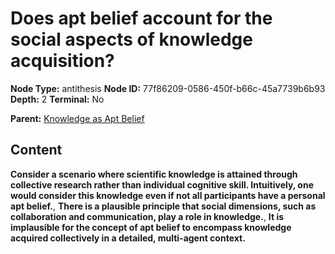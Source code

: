 # Does apt belief account for the social aspects of knowledge acquisition?

**Node Type:** antithesis
**Node ID:** 77f86209-0586-450f-b66c-45a7739b6b93
**Depth:** 2
**Terminal:** No

**Parent:** [Knowledge as Apt Belief](knowledge-as-apt-belief.md)

## Content

**Consider a scenario where scientific knowledge is attained through collective research rather than individual cognitive skill. Intuitively, one would consider this knowledge even if not all participants have a personal apt belief.**, **There is a plausible principle that social dimensions, such as collaboration and communication, play a role in knowledge.**, **It is implausible for the concept of apt belief to encompass knowledge acquired collectively in a detailed, multi-agent context.**
